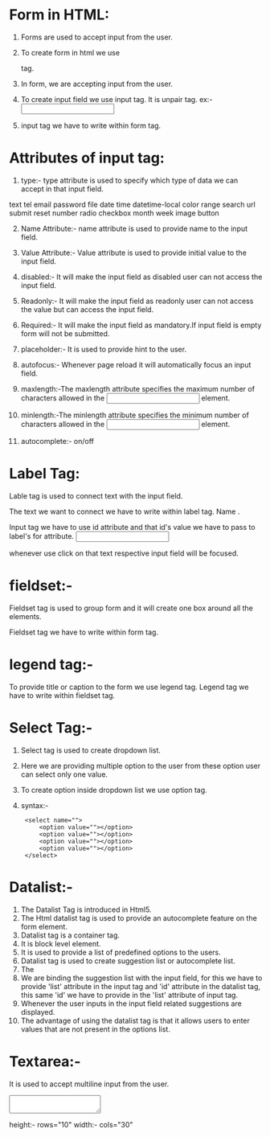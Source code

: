 # Form in HTML:
1. Forms are used to accept input from the user.
2. To create form in html we use <form></form> tag.
3. In form, we are accepting input from the user.
4. To create input field we use input tag. It is unpair tag.
  ex:- <input type="">

5. input tag we have to write within form tag.

# Attributes of input tag:
1. type:- type attribute is used to specify which type of data we can accept in that input field.

text
tel
email
password
file
date
time
datetime-local
color
range
search
url
submit
reset
number 
radio
checkbox
month
week
image
button

2. Name Attribute:- name attribute is used to provide name to the input field.

3. Value Attribute:- Value attribute is used to provide initial value to the input field.

4. disabled:- It will make the input field as disabled user can not access the input field. 

5. Readonly:- It will make the input field as readonly user can not access the value but can access the input field.

6. Required:- It will make the input field as mandatory.If input field is empty form will not be submitted.

7. placeholder:- It is used to provide hint to the user.

8. autofocus:- Whenever page reload it will automatically focus an input field.

9. maxlength:-The maxlength attribute specifies the maximum number of characters allowed in the <input> element.

10. minlength:-The minlength attribute specifies the minimum number of characters allowed in the <input> element.

11. autocomplete:- on/off


# Label Tag:
Lable tag is used to connect text with the input field.

The text we want to connect we have to write within label tag.
<label for="user-name">
    Name
</label>.


Input tag we have to use id attribute and that id's value we have to pass to label's for attribute.
<input type="text" id="user-name">

whenever use click on that text respective input field will be focused.


# fieldset:-
Fieldset tag is used to group form and it will create one box around all the elements.

Fieldset tag we have to write within form tag.

# legend tag:-
To provide title or caption to the form we use legend tag.
Legend tag we have to write within fieldset tag.


# Select Tag:-
1. Select tag is used to create dropdown list.
2. Here we are providing multiple option to the user from these option user can select only one value.
3. To create option inside dropdown list we use option tag.
4. syntax:-

        <select name="">
            <option value=""></option>
            <option value=""></option>
            <option value=""></option>
            <option value=""></option>
        </select>


# Datalist:-
1. The Datalist Tag is introduced in Html5.
2. The Html datalist tag is used to provide an autocomplete feature on the form element.
3. Datalist tag is a container tag.
4. It is block level element.
5. It is used to provide a list of predefined options to the users.
6. Datalist tag is used to create suggestion list or autocomplete list.
7. The <datalist> tag contains a set of <option> tags that define the options in the list.
8. We are binding the suggestion list with the input field, for this we have to provide 'list' attribute in the input tag and 'id' attribute in the datalist tag, this same 'id' we have to provide in the 'list' attribute of input tag.
9. Whenever the user inputs in the input field related suggestions are displayed.
10. The advantage of using the datalist tag is that it allows users to enter values that are not present in the options list.


# Textarea:-
It is used to accept multiline input from the user.
 <textarea name="" id=""></textarea>

 height:- rows="10"
 width:- cols="30"

